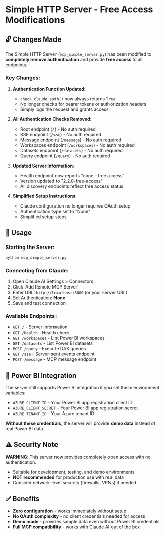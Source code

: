 # Simple HTTP Server - Free Access Modifications

## 🔓 Changes Made

The Simple HTTP Server (`mcp_simple_server.py`) has been modified to **completely remove authentication** and provide **free access** to all endpoints.

### Key Changes:

1. **Authentication Function Updated**:
   - `check_claude_auth()` now always returns `True`
   - No longer checks for bearer tokens or authorization headers
   - Simply logs the request and grants access

2. **All Authentication Checks Removed**:
   - Root endpoint (`/`) - No auth required
   - SSE endpoint (`/sse`) - No auth required  
   - Message endpoint (`/message`) - No auth required
   - Workspaces endpoint (`/workspaces`) - No auth required
   - Datasets endpoint (`/datasets`) - No auth required
   - Query endpoint (`/query`) - No auth required

3. **Updated Server Information**:
   - Health endpoint now reports "none - free access"
   - Version updated to "2.2.0-free-access"
   - All discovery endpoints reflect free access status

4. **Simplified Setup Instructions**:
   - Claude configuration no longer requires OAuth setup
   - Authentication type set to "None"
   - Simplified setup steps

## 🚀 Usage

### Starting the Server:
```bash
python mcp_simple_server.py
```

### Connecting from Claude:
1. Open Claude AI Settings > Connectors
2. Click 'Add Remote MCP Server'
3. Enter URL: `http://localhost:8000` (or your server URL)
4. Set Authentication: **None**
5. Save and test connection

### Available Endpoints:
- `GET /` - Server information
- `GET /health` - Health check
- `GET /workspaces` - List Power BI workspaces
- `GET /datasets` - List Power BI datasets
- `POST /query` - Execute DAX queries
- `GET /sse` - Server-sent events endpoint
- `POST /message` - MCP message endpoint

## 🔧 Power BI Integration

The server still supports Power BI integration if you set these environment variables:
- `AZURE_CLIENT_ID` - Your Power BI app registration client ID
- `AZURE_CLIENT_SECRET` - Your Power BI app registration secret
- `AZURE_TENANT_ID` - Your Azure tenant ID

**Without these credentials**, the server will provide **demo data** instead of real Power BI data.

## ⚠️ Security Note

**WARNING**: This server now provides completely open access with no authentication. 
- Suitable for development, testing, and demo environments
- **NOT recommended** for production use with real data
- Consider network-level security (firewalls, VPNs) if needed

## ✅ Benefits

- **Zero configuration** - works immediately without setup
- **No OAuth complexity** - no client credentials needed for access
- **Demo mode** - provides sample data even without Power BI credentials
- **Full MCP compatibility** - works with Claude AI out of the box